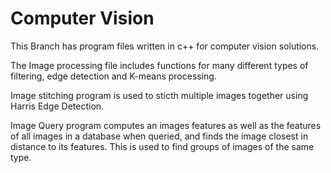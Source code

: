 # Computer Vision 
This Branch has program files written in c++ for computer vision solutions. 

The Image processing file includes functions for many different types of filtering, edge detection and K-means processing. 

Image stitching program is used to sticth multiple images together using Harris Edge Detection.

Image Query program computes an images features as well as the features of all images in a database when queried, and finds the image closest in distance to its features. This is used to find groups of images of the same type.

